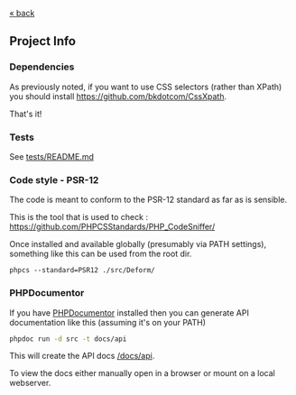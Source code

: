 [&laquo; back](../README.md)

## Project Info

### Dependencies
As previously noted, if you want to use CSS selectors (rather than XPath) you should install https://github.com/bkdotcom/CssXpath.

That's it!

### Tests
See [tests/README.md](../tests/README.md)

### Code style - PSR-12
The code is meant to conform to the PSR-12 standard as far as is sensible.

This is the tool that is used to check : https://github.com/PHPCSStandards/PHP_CodeSniffer/

Once installed and available globally (presumably via PATH settings), something like this can be used from the root dir.
```
phpcs --standard=PSR12 ./src/Deform/
```
### PHPDocumentor
If you have [PHPDocumentor](https://docs.phpdoc.org/) installed then you can generate API documentation like this
(assuming it's on your PATH)
```bash
phpdoc run -d src -t docs/api
```
This will create the API docs [/docs/api](./api/index.html).

To view the docs either manually open in a browser or mount on a local webserver.